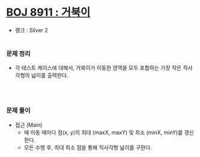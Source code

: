 # [BOJ 8911 : 거북이](https://www.acmicpc.net/problem/8911)
- 랭크 : Silver 2
  <br><br>
  
### 문제 정리
- 각 테스트 케이스에 대해서, 거북이가 이동한 영역을 모두 포함하는 가장 작은 직사각형의 넓이를 출력한다.

   <br><br>

### 문제 풀이
- 접근 (Main) 
    - 매 이동 때마다 점(x, y)의 최대 (maxX, maxY) 및 최소 (minX, minY)를 갱신한다.
    - 모든 수행 후, 최대 최소 점을 통해 직사각형 넓이를 구한다. 
    
    
  

    
    


    
    


